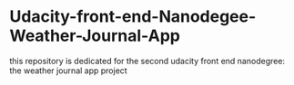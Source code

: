 # Udacity-front-end-Nanodegee-Weather-Journal-App
this repository is dedicated for the second udacity front end nanodegree: the weather journal app project
